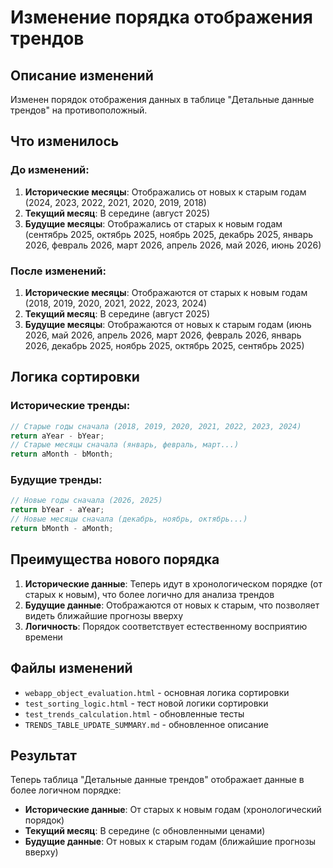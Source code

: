 # Изменение порядка отображения трендов

## Описание изменений

Изменен порядок отображения данных в таблице "Детальные данные трендов" на противоположный.

## Что изменилось

### До изменений:
1. **Исторические месяцы**: Отображались от новых к старым годам (2024, 2023, 2022, 2021, 2020, 2019, 2018)
2. **Текущий месяц**: В середине (август 2025)
3. **Будущие месяцы**: Отображались от старых к новым годам (сентябрь 2025, октябрь 2025, ноябрь 2025, декабрь 2025, январь 2026, февраль 2026, март 2026, апрель 2026, май 2026, июнь 2026)

### После изменений:
1. **Исторические месяцы**: Отображаются от старых к новым годам (2018, 2019, 2020, 2021, 2022, 2023, 2024)
2. **Текущий месяц**: В середине (август 2025)
3. **Будущие месяцы**: Отображаются от новых к старым годам (июнь 2026, май 2026, апрель 2026, март 2026, февраль 2026, январь 2026, декабрь 2025, ноябрь 2025, октябрь 2025, сентябрь 2025)

## Логика сортировки

### Исторические тренды:
```javascript
// Старые годы сначала (2018, 2019, 2020, 2021, 2022, 2023, 2024)
return aYear - bYear;
// Старые месяцы сначала (январь, февраль, март...)
return aMonth - bMonth;
```

### Будущие тренды:
```javascript
// Новые годы сначала (2026, 2025)
return bYear - aYear;
// Новые месяцы сначала (декабрь, ноябрь, октябрь...)
return bMonth - aMonth;
```

## Преимущества нового порядка

1. **Исторические данные**: Теперь идут в хронологическом порядке (от старых к новым), что более логично для анализа трендов
2. **Будущие данные**: Отображаются от новых к старым, что позволяет видеть ближайшие прогнозы вверху
3. **Логичность**: Порядок соответствует естественному восприятию времени

## Файлы изменений

- `webapp_object_evaluation.html` - основная логика сортировки
- `test_sorting_logic.html` - тест новой логики сортировки
- `test_trends_calculation.html` - обновленные тесты
- `TRENDS_TABLE_UPDATE_SUMMARY.md` - обновленное описание

## Результат

Теперь таблица "Детальные данные трендов" отображает данные в более логичном порядке:
- **Исторические данные**: От старых к новым годам (хронологический порядок)
- **Текущий месяц**: В середине (с обновленными ценами)
- **Будущие данные**: От новых к старым годам (ближайшие прогнозы вверху)
